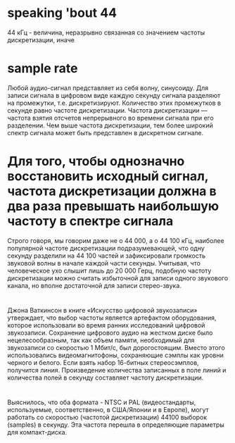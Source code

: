 # speaking 'bout 44
 44 кГц - величина, неразрывно связанная со значением частоты  дискретизации, иначе
# sample rate
Любой аудио-сигнал представляет из себя волну, синусоиду. Для записи сигнала в цифровом виде каждую секунду сигнала разделяют на промежутки, т.е. дискретизируют. Количество этих промежутков в секунде равно частоте дискретизации. Частота дискретизации  — частота взятия отсчетов непрерывного во времени сигнала при его разделении. Чем выше частота дискретизации, тем более широкий спектр сигнала может быть представлен в дискретном сигнале. 
# Для того, чтобы однозначно восстановить исходный сигнал, частота дискретизации должна в два раза превышать наибольшую частоту в спектре сигнала
Строго говоря, мы говорим даже не о 44 000, а о 44 100 кГц, наиболее популярной частоте дискретизации подразумевающей, что одну секунду разделили на 44 100 частей и зафиксировали громкость звуковой волны в начале каждой части секунды. Учитывая, что человеческое ухо слышит лишь до 20 000 Герц, подобную частоту дискретизации можно считать избыточной для записи одного звукового канала, но вполне достаточной для записи стерео-звука.
# 
Джона Ваткинсон в книге «Искусство цифровой звукозаписи» утверждает, что выбор частоты является артефактом оборудования, которое использовали во время ранних исследований цифровой звукозаписи. Сохранение цифрового аудио на жестком диске было нецелесообразным, так как объем памяти, необходимый для звукозаписи со скоростью 1 Мбит/с, был дорогостоящим. Вместо этого использовались видеомагнитофоны, сохраняющие сэмплы как уровни черного и белого. Если взять набор 16-битных стереосэмплов, получится линия. Произведение количества записанных в поле линий и количества полей в секунду составляет частоту дискретизации. 
# 
Выяснилось, что оба формата - NTSC и PAL (видеостандарты, используемые, соответственно, в США/Японии и в Европе), могут работать со скоростью (частотой дискретизации) 44100 выборок (samples) в секунду. Эта частота перешла в определяющие параметры для компакт-диска.

